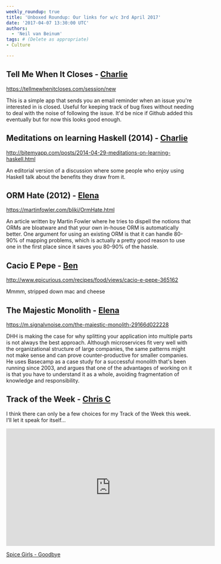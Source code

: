 ```yaml
---
weekly_roundup: true
title: 'Unboxed Roundup: Our links for w/c 3rd April 2017'
date: '2017-04-07 13:30:00 UTC'
authors:
  - 'Neil van Beinum'
tags: # (Delete as appropriate)
- Culture

---
```


## Tell Me When It Closes - [Charlie](/people#charlie-egan)

https://tellmewhenitcloses.com/session/new

This is a simple app that sends you an email reminder when an issue you're interested in is closed. Useful for keeping track of bug fixes without needing to deal with the noise of following the issue. It'd be nice if Github added this eventually but for now this looks good enough.

## Meditations on learning Haskell (2014) - [Charlie](/people#charlie-egan)

http://bitemyapp.com/posts/2014-04-29-meditations-on-learning-haskell.html

An editorial version of a discussion where some people who enjoy using Haskell talk about the benefits they draw from it.

## ORM Hate (2012) - [Elena](/people#elena-tanasoiu)

https://martinfowler.com/bliki/OrmHate.html

An article written by Martin Fowler where he tries to dispell the notions that ORMs are bloatware and that your own in-house ORM is automatically better. One argument for using an existing ORM is that it can handle 80-90% of mapping problems, which is actually a pretty good reason to use one in the first place since it saves you 80-90% of the hassle.

## Cacio E Pepe - [Ben](/people#ben-wong)

http://www.epicurious.com/recipes/food/views/cacio-e-pepe-365162

Mmmm, stripped down mac and cheese

## The Majestic Monolith - [Elena](/people#elena-tanasoiu)

https://m.signalvnoise.com/the-majestic-monolith-29166d022228

DHH is making the case for why splitting your application into multiple parts is not always the best approach. Although microservices fit very well with the organizational structure of large companies, the same patterns might not make sense and can prove counter-productive for smaller companies. He uses Basecamp as a case study for a successful monolith that's been running since 2003, and argues that one of the advantages of working on it is that you have to understand it as a whole, avoiding fragmentation of knowledge and responsibility.

## Track of the Week - [Chris C](/people#chris-carter)

I think there can only be a few choices for my Track of the Week this week. I’ll let it speak for itself…

<iframe width="560" height="315" src="https://www.youtube.com/embed/eegDtyrSUZw" frameborder="0" allowfullscreen></iframe>

[Spice Girls - Goodbye](https://www.youtube.com/watch?v=eegDtyrSUZw)

